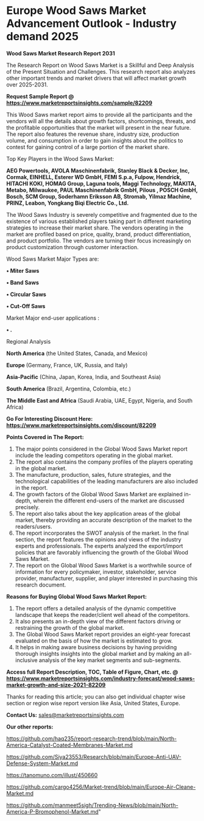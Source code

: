 # Europe Wood Saws Market Advancement Outlook - Industry demand 2025

<strong>Wood Saws Market Research Report 2031</strong>

The Research Report on Wood Saws Market is a Skillful and Deep Analysis of the Present Situation and Challenges. This research report also analyzes other important trends and market drivers that will affect market growth over 2025-2031.

<strong>Request Sample Report @ <a href=https://www.marketreportsinsights.com/sample/82209>https://www.marketreportsinsights.com/sample/82209</a></strong>

This Wood Saws market report aims to provide all the participants and the vendors will all the details about growth factors, shortcomings, threats, and the profitable opportunities that the market will present in the near future. The report also features the revenue share, industry size, production volume, and consumption in order to gain insights about the politics to contest for gaining control of a large portion of the market share.

Top Key Players in the Wood Saws Market:

<strong>AEG Powertools, AVOLA Maschinenfabrik, Stanley Black & Decker, Inc, Cormak, EINHELL, Esterer WD GmbH, FEMI S.p.a, Fulpow, Hendrick, HITACHI KOKI, HOMAG Group, Laguna tools, Maggi Technology, MAKITA, Metabo, Milwaukee, PAUL Maschinenfabrik GmbH, Pilous , POSCH GmbH, Bosch, SCM Group, Soderhamn Eriksson AB, Stromab, Yilmaz Machine, PRINZ, Leabon, Yongkang Biqi Electric Co., Ltd.</strong>

The Wood Saws Industry is severely competitive and fragmented due to the existence of various established players taking part in different marketing strategies to increase their market share. The vendors operating in the market are profiled based on price, quality, brand, product differentiation, and product portfolio. The vendors are turning their focus increasingly on product customization through customer interaction.

Wood Saws Market Major Types are:

<strong>• Miter Saws

• Band Saws

• Circular Saws

• Cut-Off Saws</strong>

Market Major end-user applications :

<strong>• .</strong>

Regional Analysis

</u><strong><b>North America</b></strong> (the United States, Canada, and Mexico)

<strong><b>Europe </b></strong>(Germany, France, UK, Russia, and Italy)

<strong><b>Asia-Pacific</b></strong> (China, Japan, Korea, India, and Southeast Asia)

<strong><b>South America</b></strong> (Brazil, Argentina, Colombia, etc.)

<strong><b>The Middle East and Africa</b></strong> (Saudi Arabia, UAE, Egypt, Nigeria, and South Africa)

<strong>Go For Interesting Discount Here: <a href=https://www.marketreportsinsights.com/discount/82209>https://www.marketreportsinsights.com/discount/82209</a></strong>

<strong>Points Covered in The Report:</strong>
<ol>
  <li>The major points considered in the Global Wood Saws Market report include the leading competitors operating in the global market.</li>
  <li>The report also contains the company profiles of the players operating in the global market.</li>
  <li>The manufacture, production, sales, future strategies, and the technological capabilities of the leading manufacturers are also included in the report.</li>
  <li>The growth factors of the Global Wood Saws Market are explained in-depth, wherein the different end-users of the market are discussed precisely.</li>
  <li>The report also talks about the key application areas of the global market, thereby providing an accurate description of the market to the readers/users.</li>
  <li>The report incorporates the SWOT analysis of the market. In the final section, the report features the opinions and views of the industry experts and professionals. The experts analyzed the export/import policies that are favorably influencing the growth of the Global Wood Saws Market.</li>
  <li>The report on the Global Wood Saws Market is a worthwhile source of information for every policymaker, investor, stakeholder, service provider, manufacturer, supplier, and player interested in purchasing this research document.</li>
</ol>
<strong>Reasons for Buying Global Wood Saws Market Report:</strong>

<ol>
  <li>The report offers a detailed analysis of the dynamic competitive landscape that keeps the reader/client well ahead of the competitors.</li>
  <li>It also presents an in-depth view of the different factors driving or restraining the growth of the global market.</li>
  <li>The Global Wood Saws Market report provides an eight-year forecast evaluated on the basis of how the market is estimated to grow.</li>
  <li>It helps in making aware business decisions by having providing thorough insights insights into the global market and by making an all-inclusive analysis of the key market segments and sub-segments.</li>
</ol>
<strong>Access full Report Description, TOC, Table of Figure, Chart, etc. @ <a href=https://www.marketreportsinsights.com/industry-forecast/wood-saws-market-growth-and-size-2021-82209>https://www.marketreportsinsights.com/industry-forecast/wood-saws-market-growth-and-size-2021-82209</a></strong>


Thanks for reading this article; you can also get individual chapter wise section or region wise report version like Asia, United States, Europe.

<strong>Contact Us:</strong>
sales@marketreportsinsights.com

<strong>Our other reports:</strong>

<a href=https://github.com/haq235/report-research-trend/blob/main/North-America-Catalyst-Coated-Membranes-Market.md>https://github.com/haq235/report-research-trend/blob/main/North-America-Catalyst-Coated-Membranes-Market.md</a>

<a href=https://github.com/Siya23553/Research/blob/main/Europe-Anti-UAV-Defense-System-Market.md>https://github.com/Siya23553/Research/blob/main/Europe-Anti-UAV-Defense-System-Market.md</a>

<a href=https://tanomuno.com/illust/450660>https://tanomuno.com/illust/450660</a>

<a href=https://github.com/cargo4256/Market-trend/blob/main/Europe-Air-Cleane-Market.md>https://github.com/cargo4256/Market-trend/blob/main/Europe-Air-Cleane-Market.md</a>

<a href=https://github.com/manmeet5sigh/Trending-News/blob/main/North-America-P-Bromophenol-Market.md>https://github.com/manmeet5sigh/Trending-News/blob/main/North-America-P-Bromophenol-Market.md</a>"
